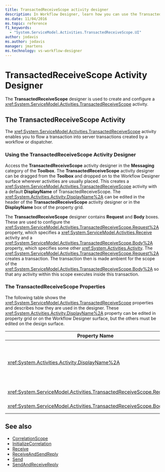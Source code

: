 ```yaml
---
title: TransactedReceiveScope activity designer
description: In Workflow Designer, learn how you can use the TransactedReceiveScope designer to create and configure a TransactedReceiveScope activity.
ms.date: 11/04/2016
ms.topic: reference
f1_keywords:
  - "System.ServiceModel.Activities.TransactedReceiveScope.UI"
author: jodavis
ms.author: jodavis
manager: jmartens
ms.technology: vs-workflow-designer
---
```

# TransactedReceiveScope Activity Designer


The **TransactedReceiveScope** designer is used to create and configure a <xref:System.ServiceModel.Activities.TransactedReceiveScope> activity.

## The TransactedReceiveScope Activity

The <xref:System.ServiceModel.Activities.TransactedReceiveScope> activity enables you to flow a transaction into server transactions created by a workflow or dispatcher.

### Using the TransactedReceiveScope Activity Designer

Access the **TransactedReceiveScope** activity designer in the **Messaging** category of the **Toolbox**. The **TransactedReceiveScope** activity designer can be dragged from the **Toolbox** and dropped on to the Workflow Designer surface wherever activities are usually placed. This creates a <xref:System.ServiceModel.Activities.TransactedReceiveScope> activity with a default **DisplayName** of TransactedReceiveScope. The <xref:System.Activities.Activity.DisplayName%2A> can be edited in the header of the **TransactedReceiveScope** activity designer or in the **DisplayName** box of the property grid.

The **TransactedReceiveScope** designer contains **Request** and **Body** boxes. These are used to configure the <xref:System.ServiceModel.Activities.TransactedReceiveScope.Request%2A> property, which specifies a <xref:System.ServiceModel.Activities.Receive> activity and a <xref:System.ServiceModel.Activities.TransactedReceiveScope.Body%2A> property, which specifies some other <xref:System.Activities.Activity>. The <xref:System.ServiceModel.Activities.TransactedReceiveScope.Request%2A> creates a transaction. The transaction then is made ambient for the scope of the <xref:System.ServiceModel.Activities.TransactedReceiveScope.Body%2A> so that any activity within this scope executes inside this transaction.

### The TransactedReceiveScope Properties

The following table shows the <xref:System.ServiceModel.Activities.TransactedReceiveScope> properties and describes how they are used in the designer. These <xref:System.Activities.Activity.DisplayName%2A> property can be edited in property grid or on the Workflow Designer surface, but the others must be edited on the design surface.

|Property Name|Required|Usage|
|-|--------------|-|
|<xref:System.Activities.Activity.DisplayName%2A>|False|The optional friendly name of the <xref:System.ServiceModel.Activities.TransactedReceiveScope> activity. The default is TransactedReceiveScope.<br /><br /> Although the <xref:System.Activities.Activity.DisplayName%2A> name is not strictly required, it is a best practice to use a display name.|
|<xref:System.ServiceModel.Activities.TransactedReceiveScope.Request%2A>|True|Drops a <xref:System.ServiceModel.Activities.Receive> activity into the **Request** block on the activity designer surface.|
|<xref:System.ServiceModel.Activities.TransactedReceiveScope.Body%2A>|False|Drops an <xref:System.Activities.Activity> into the **Body** block on the activity designer surface.|

## See also

- [CorrelationScope](../workflow-designer/correlationscope-activity-designer.md)
- [InitializeCorrelation](../workflow-designer/initializecorrelation-activity-designer.md)
- [Receive](../workflow-designer/receive-activity-designer.md)
- [ReceiveAndSendReply](../workflow-designer/receiveandsendreply-template-designer.md)
- [Send](../workflow-designer/send-activity-designer.md)
- [SendAndReceiveReply](../workflow-designer/sendandreceivereply-template-designer.md)